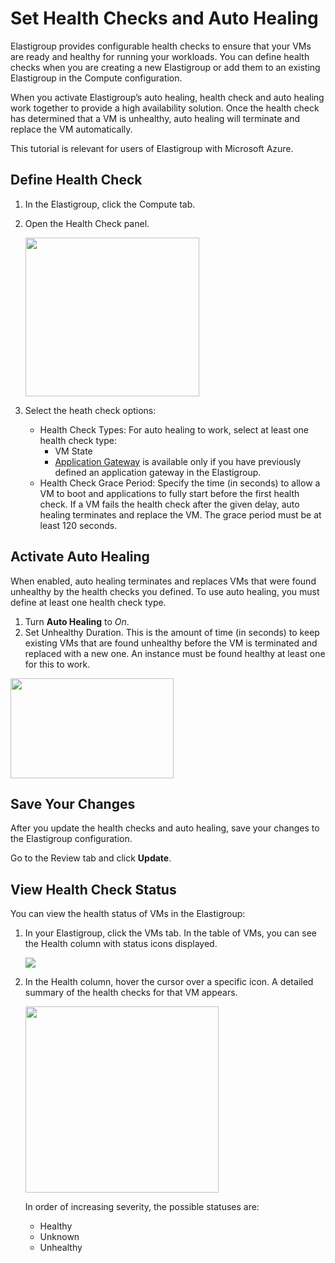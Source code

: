 # Set Health Checks and Auto Healing

Elastigroup provides configurable health checks to ensure that your VMs are ready and healthy for running your workloads. You can define health checks when you are creating a new Elastigroup or add them to an existing Elastigroup in the Compute configuration.

When you activate Elastigroup’s auto healing, health check and auto healing work together to provide a high availability solution. Once the health check has determined that a VM is unhealthy, auto healing will terminate and replace the VM automatically.

This tutorial is relevant for users of Elastigroup with Microsoft Azure.

## Define Health Check

1. In the Elastigroup, click the Compute tab.
2. Open the Health Check panel.

    <img src="/elastigroup/_media/tutorials-azure-set-health-check-01.png" width="278" height="254" />

3. Select the heath check options:
   - Health Check Types: For auto healing to work, select at least one health check type:
     - VM State
     - [Application Gateway](https://docs.spot.io/elastigroup/tutorials-azure/connect-elastigroup-to-application-gateway?id=connect-elastigroup-to-application-gateway) is available only if you have previously defined an application gateway in the Elastigroup.
   - Health Check Grace Period: Specify the time (in seconds) to allow a VM to boot and applications to fully start before the first health check. If a VM fails the health check after the given delay, auto healing terminates and replace the VM. The grace period must be at least 120 seconds.

## Activate Auto Healing

When enabled, auto healing terminates and replaces VMs that were found unhealthy by the health checks you defined. To use auto healing, you must define at least one health check type.

1. Turn **Auto Healing** to <i>On</i>.
2. Set Unhealthy Duration. This is the amount of time (in seconds) to keep existing VMs that are found unhealthy before the VM is terminated and replaced with a new one. An instance must be found healthy at least one for this to work.

<img src="/elastigroup/_media/tutorials-azure-set-health-check-02.png" width="261" height="160" />

## Save Your Changes

After you update the health checks and auto healing, save your changes to the Elastigroup configuration.

Go to the Review tab and click **Update**.

## View Health Check Status

You can view the health status of VMs in the Elastigroup:

1. In your Elastigroup, click the VMs tab. In the table of VMs, you can see the Health column with status icons displayed.

   <img src="/elastigroup/_media/tutorials-azure-set-health-check-03.png" />

2. In the Health column, hover the cursor over a specific icon. A detailed summary of the health checks for that VM appears.

   <img src="/elastigroup/_media/tutorials-azure-set-health-check-04.png" width="309" height="298" />

   In order of increasing severity, the possible statuses are:

   - Healthy
   - Unknown
   - Unhealthy
